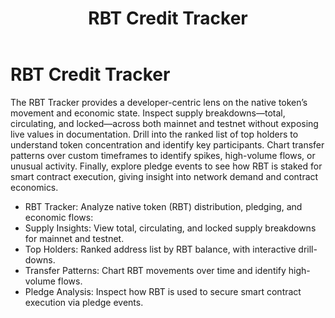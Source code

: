 ﻿---
title: RBT Credit Tracker
sidebar_label: RBT Credit Tracker
---

<!-- File: docs/explorer-analytics/rbt-tracker.md -->
# RBT Credit Tracker

The RBT Tracker provides a developer-centric lens on the native token’s movement and economic state. Inspect supply breakdowns—total, circulating, and locked—across both mainnet and testnet without exposing live values in documentation. Drill into the ranked list of top holders to understand token concentration and identify key participants. Chart transfer patterns over custom timeframes to identify spikes, high-volume flows, or unusual activity. Finally, explore pledge events to see how RBT is staked for smart contract execution, giving insight into network demand and contract economics.

- RBT Tracker: Analyze native token (RBT) distribution, pledging, and economic flows:
- Supply Insights: View total, circulating, and locked supply breakdowns for mainnet and testnet.
- Top Holders: Ranked address list by RBT balance, with interactive drill-downs.
- Transfer Patterns: Chart RBT movements over time and identify high-volume flows.
- Pledge Analysis: Inspect how RBT is used to secure smart contract execution via pledge events.